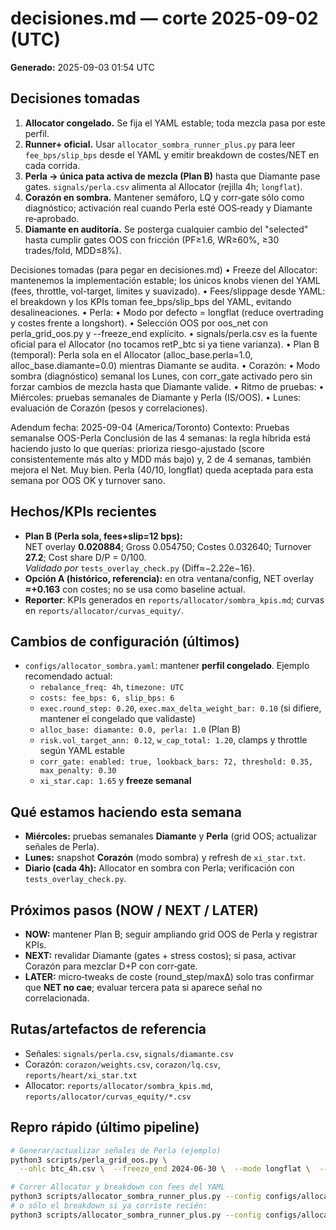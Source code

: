 # decisiones.md — corte 2025-09-02 (UTC)
**Generado:** 2025-09-03 01:54 UTC

## Decisiones tomadas
1. **Allocator congelado.** Se fija el YAML estable; toda mezcla pasa por este perfil.  
2. **Runner+ oficial.** Usar `allocator_sombra_runner_plus.py` para leer `fee_bps/slip_bps` desde el YAML y emitir breakdown de costes/NET en cada corrida.
3. **Perla → única pata activa de mezcla (Plan B)** hasta que Diamante pase gates. `signals/perla.csv` alimenta al Allocator (rejilla 4h; `longflat`).
4. **Corazón en sombra.** Mantener semáforo, LQ y corr‑gate sólo como diagnóstico; activación real cuando Perla esté OOS‑ready y Diamante re‑aprobado.
5. **Diamante en auditoría.** Se posterga cualquier cambio del "selected" hasta cumplir gates OOS con fricción (PF≥1.6, WR≥60%, ≥30 trades/fold, MDD≤8%).

Decisiones tomadas (para pegar en decisiones.md)
	•	Freeze del Allocator: mantenemos la implementación estable; los únicos knobs vienen del YAML (fees, throttle, vol-target, límites y suavizado).
	•	Fees/slippage desde YAML: el breakdown y los KPIs toman fee_bps/slip_bps del YAML, evitando desalineaciones.
	•	Perla:
	•	Modo por defecto = longflat (reduce overtrading y costes frente a longshort).
	•	Selección OOS por oos_net con perla_grid_oos.py y --freeze_end explícito.
	•	signals/perla.csv es la fuente oficial para el Allocator (no tocamos retP_btc si ya tiene varianza).
	•	Plan B (temporal): Perla sola en el Allocator (alloc_base.perla=1.0, alloc_base.diamante=0.0) mientras Diamante se audita.
	•	Corazón:
	•	Modo sombra (diagnóstico) semanal los Lunes, con corr_gate activado pero sin forzar cambios de mezcla hasta que Diamante valide.
	•	Ritmo de pruebas:
	•	Miércoles: pruebas semanales de Diamante y Perla (IS/OOS).
	•	Lunes: evaluación de Corazón (pesos y correlaciones).

Adendum fecha: 2025-09-04 (America/Toronto)
Contexto: Pruebas semanalse OOS-Perla 
Conclusión de las 4 semanas: la regla híbrida está haciendo justo lo que querías: prioriza riesgo-ajustado (score consistentemente más alto y MDD más bajo) y, 2 de 4 semanas, también mejora el Net. Muy bien.
Perla (40/10, longflat) queda aceptada para esta semana por OOS OK y turnover sano.
## Hechos/KPIs recientes
- **Plan B (Perla sola, fees+slip=12 bps):**  
  NET overlay **0.020884**; Gross 0.054750; Costes 0.032640; Turnover **27.2**; Cost share D/P = 0/100.  
  *Validado por* `tests_overlay_check.py` (Diff≈−2.22e−16).
- **Opción A (histórico, referencia):** en otra ventana/config, NET overlay **≈+0.163** con costes; no se usa como baseline actual.
- **Reporter**: KPIs generados en `reports/allocator/sombra_kpis.md`; curvas en `reports/allocator/curvas_equity/`.

## Cambios de configuración (últimos)
- `configs/allocator_sombra.yaml`: mantener **perfil congelado**. Ejemplo recomendado actual:  
  - `rebalance_freq: 4h`, `timezone: UTC`  
  - `costs: fee_bps: 6, slip_bps: 6`  
  - `exec.round_step: 0.20`, `exec.max_delta_weight_bar: 0.10` (si difiere, mantener el congelado que validaste)  
  - `alloc_base: diamante: 0.0, perla: 1.0` (Plan B)  
  - `risk.vol_target_ann: 0.12`, `w_cap_total: 1.20`, clamps y throttle según YAML estable  
  - `corr_gate: enabled: true, lookback_bars: 72, threshold: 0.35, max_penalty: 0.30`
  - `xi_star.cap: 1.65` y **freeze semanal**

## Qué estamos haciendo esta semana
- **Miércoles:** pruebas semanales **Diamante** y **Perla** (grid OOS; actualizar señales de Perla).  
- **Lunes:** snapshot **Corazón** (modo sombra) y refresh de `xi_star.txt`.  
- **Diario (cada 4h):** Allocator en sombra con Perla; verificación con `tests_overlay_check.py`.

## Próximos pasos (NOW / NEXT / LATER)
- **NOW:** mantener Plan B; seguir ampliando grid OOS de Perla y registrar KPIs.  
- **NEXT:** revalidar Diamante (gates + stress costos); si pasa, activar Corazón para mezclar D+P con corr‑gate.  
- **LATER:** micro‑tweaks de coste (round_step/maxΔ) solo tras confirmar que **NET no cae**; evaluar tercera pata si aparece señal no correlacionada.

## Rutas/artefactos de referencia
- Señales: `signals/perla.csv`, `signals/diamante.csv`  
- Corazón: `corazon/weights.csv`, `corazon/lq.csv`, `reports/heart/xi_star.txt`  
- Allocator: `reports/allocator/sombra_kpis.md`, `reports/allocator/curvas_equity/*.csv`

## Repro rápido (último pipeline)
```bash
# Generar/actualizar señales de Perla (ejemplo)
python3 scripts/perla_grid_oos.py \
  --ohlc btc_4h.csv \  --freeze_end 2024-06-30 \  --mode longflat \  --select_by oos_net \  --write_best_signals

# Correr Allocator y breakdown con fees del YAML
python3 scripts/allocator_sombra_runner_plus.py --config configs/allocator_sombra.yaml
# o sólo el breakdown si ya corriste recién:
python3 scripts/allocator_sombra_runner_plus.py --config configs/allocator_sombra.yaml --skip-runner
```
